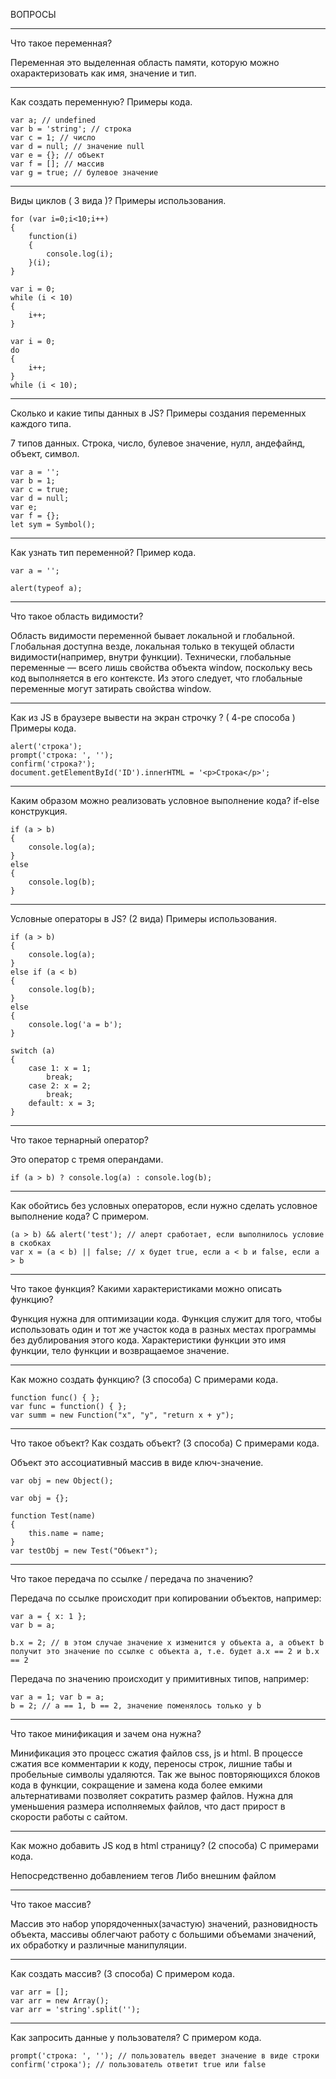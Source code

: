 ВОПРОСЫ
______________________________________________________________________________________

Что такое переменная?

Переменная это выделенная область памяти, которую можно охарактеризовать как имя, значение и тип.
______________________________________________________________________________________

Как создать переменную? Примеры кода.
```
var a; // undefined
var b = 'string'; // строка
var c = 1; // число
var d = null; // значение null
var e = {}; // объект
var f = []; // массив
var g = true; // булевое значение
```
______________________________________________________________________________________

Виды циклов ( 3 вида )? Примеры использования.
```
for (var i=0;i<10;i++)
{
    function(i)
    {
        console.log(i);
    }(i);
}

var i = 0;
while (i < 10)
{
    i++;
}

var i = 0;
do
{
    i++;
}
while (i < 10);
```
______________________________________________________________________________________

Cколько и какие типы данных в JS? Примеры создания переменных каждого типа.

7 типов данных. Строка, число, булевое значение, нулл, андефайнд, объект, символ.
```
var a = '';
var b = 1;
var c = true;
var d = null;
var e;
var f = {};
let sym = Symbol();
```
______________________________________________________________________________________

Как узнать тип переменной? Пример кода.
```
var a = '';

alert(typeof a);
```
______________________________________________________________________________________

Что такое область видимости?

Область видимости переменной бывает локальной и глобальной. Глобальная доступна везде, локальная только в текущей области видимости(например, внутри функции). Технически, глобальные переменные — всего лишь свойства объекта window, поскольку весь код выполняется в его контексте. Из этого следует, что глобальные переменные могут затирать свойства window.
______________________________________________________________________________________

Как из JS в брaузере вывести на экран строчку ? ( 4-ре способа ) Примеры кода.
```
alert('строка');
prompt('строка: ', '');
confirm('строка?');
document.getElementById('ID').innerHTML = '<p>Строка</p>';
```
______________________________________________________________________________________

Каким образом можно реализовать условное выполнение кода? if-else конструкция.
```
if (a > b)
{
    console.log(a);
}
else
{
    console.log(b);
}
```
______________________________________________________________________________________

Условные операторы в JS? (2 вида) Примеры использования.
```
if (a > b)
{
    console.log(a);
}
else if (a < b)
{
    console.log(b);
}
else
{
    console.log('a = b');
}

switch (a)
{
    case 1: x = 1;
        break;
    case 2: x = 2;
        break;
    default: x = 3;
}
```
______________________________________________________________________________________

Что такое тернарный оператор?

Это оператор с тремя операндами.
```
if (a > b) ? console.log(a) : console.log(b);
```
______________________________________________________________________________________

Как обойтись без условных операторов, если нужно сделать условное выполнение кода? С примером.
```
(a > b) && alert('test'); // алерт сработает, если выполнилось условие в скобках
var x = (a < b) || false; // х будет true, если a < b и false, если a > b
```
______________________________________________________________________________________

Что такое функция? Какими характеристиками можно описать функцию?

Функция нужна для оптимизации кода. Функция служит для того, чтобы использовать один и тот же участок кода в разных местах программы без дублирования этого кода. Характеристики функции это имя функции, тело функции и возвращаемое значение.
______________________________________________________________________________________

Как можно создать функцию? (3 способа) C примерами кода.
```
function func() { };
var func = function() { };
var summ = new Function("x", "y", "return x + y");
```
______________________________________________________________________________________

Что такое объект? Как создать объект? (3 способа) С примерами кода.

Объект это ассоциативный массив в виде ключ-значение.
```
var obj = new Object();

var obj = {};

function Test(name)
{
    this.name = name;
}
var testObj = new Test("Объект");
```
______________________________________________________________________________________

Что такое передача по ссылке / передача по значению?

Передача по ссылке происходит при копировании объектов, например:
```
var a = { x: 1 };
var b = a;

b.x = 2; // в этом случае значение x изменится у объекта a, а объект b получит это значение по ссылке с объекта а, т.е. будет а.x == 2 и b.x == 2
```

Передача по значению происходит у примитивных типов, например:
```
var a = 1; var b = a;
b = 2; // a == 1, b == 2, значение поменялось только у b
```
______________________________________________________________________________________

Что такое минификация и зачем она нужна?

Минификация это процесс сжатия файлов css, js и html. В процессе сжатия все комментарии к коду, переносы строк, лишние табы и пробельные символы удаляются. Так же вынос повторяющихся блоков кода в функции, сокращение и замена кода более емкими альтернативами позволяет сократить размер файлов.
Нужна для уменьшения размера исполняемых файлов, что даст прирост в скорости работы с сайтом.
______________________________________________________________________________________

Как можно добавить JS код в html страницу? (2 способа) C примерами кода.

Непосредственно добавлением тегов <script>JS код</script>
Либо внешним файлом <script src="test.js"></script>
______________________________________________________________________________________

Что такое массив?

Массив это набор упорядоченных(зачастую) значений, разновидность объекта, массивы облегчают работу с большими объемами значений, их обработку и различные манипуляции.
______________________________________________________________________________________

Как создать массив? (3 способа) С примером кода.
```
var arr = [];
var arr = new Array();
var arr = 'string'.split('');
```
______________________________________________________________________________________

Как запросить данные у пользователя? С примером кода.
```
prompt('строка: ', ''); // пользователь введет значение в виде строки
confirm('строка'); // пользователь ответит true или false
```